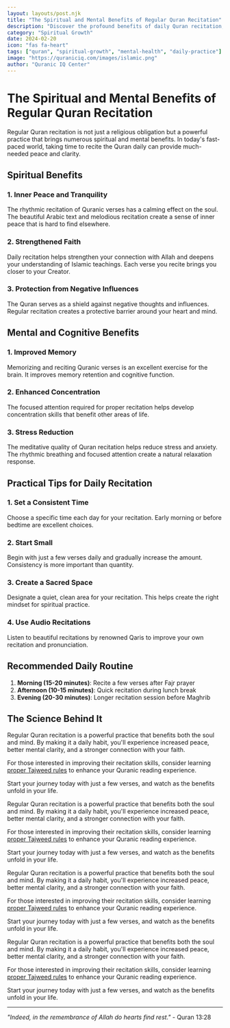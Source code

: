 ```yaml
---
layout: layouts/post.njk
title: "The Spiritual and Mental Benefits of Regular Quran Recitation"
description: "Discover the profound benefits of daily Quran recitation, from spiritual peace to improved memory and concentration. Learn practical tips for establishing a consistent recitation routine."
category: "Spiritual Growth"
date: 2024-02-20
icon: "fas fa-heart"
tags: ["quran", "spiritual-growth", "mental-health", "daily-practice"]
image: "https://quraniciq.com/images/islamic.png"
author: "Quranic IQ Center"
---
```


<!-- FAQ Schema -->
<script type="application/ld+json">
{
  "@context": "https://schema.org",
  "@type": "FAQPage",
  "mainEntity": [
    {
      "@type": "Question",
      "name": "What are the spiritual benefits of Quran recitation?",
      "acceptedAnswer": {
        "@type": "Answer",
        "text": "Quran recitation provides inner peace, strengthens faith, and creates protection from negative influences. The rhythmic recitation has a calming effect on the soul and deepens your connection with Allah."
      }
    },
    {
      "@type": "Question", 
      "name": "How does Quran recitation improve mental health?",
      "acceptedAnswer": {
        "@type": "Answer",
        "text": "Regular Quran recitation improves memory, enhances concentration, and reduces stress. The focused attention required for proper recitation helps develop cognitive skills and creates a natural relaxation response."
      }
    },
    {
      "@type": "Question",
      "name": "How much Quran should I recite daily?",
      "acceptedAnswer": {
        "@type": "Answer", 
        "text": "Start with just a few verses daily and gradually increase. Consistency is more important than quantity. A recommended routine includes 15-20 minutes in the morning, 10-15 minutes in the afternoon, and 20-30 minutes in the evening."
      }
    }
  ]
}
</script>

# The Spiritual and Mental Benefits of Regular Quran Recitation

Regular Quran recitation is not just a religious obligation but a powerful practice that brings numerous spiritual and mental benefits. In today's fast-paced world, taking time to recite the Quran daily can provide much-needed peace and clarity.

## Spiritual Benefits

### 1. **Inner Peace and Tranquility**
The rhythmic recitation of Quranic verses has a calming effect on the soul. The beautiful Arabic text and melodious recitation create a sense of inner peace that is hard to find elsewhere.

### 2. **Strengthened Faith**
Daily recitation helps strengthen your connection with Allah and deepens your understanding of Islamic teachings. Each verse you recite brings you closer to your Creator.

### 3. **Protection from Negative Influences**
The Quran serves as a shield against negative thoughts and influences. Regular recitation creates a protective barrier around your heart and mind.

## Mental and Cognitive Benefits

### 1. **Improved Memory**
Memorizing and reciting Quranic verses is an excellent exercise for the brain. It improves memory retention and cognitive function.

### 2. **Enhanced Concentration**
The focused attention required for proper recitation helps develop concentration skills that benefit other areas of life.

### 3. **Stress Reduction**
The meditative quality of Quran recitation helps reduce stress and anxiety. The rhythmic breathing and focused attention create a natural relaxation response.

## Practical Tips for Daily Recitation

### 1. **Set a Consistent Time**
Choose a specific time each day for your recitation. Early morning or before bedtime are excellent choices.

### 2. **Start Small**
Begin with just a few verses daily and gradually increase the amount. Consistency is more important than quantity.

### 3. **Create a Sacred Space**
Designate a quiet, clean area for your recitation. This helps create the right mindset for spiritual practice.

### 4. **Use Audio Recitations**
Listen to beautiful recitations by renowned Qaris to improve your own recitation and pronunciation.

## Recommended Daily Routine

1. **Morning (15-20 minutes)**: Recite a few verses after Fajr prayer
2. **Afternoon (10-15 minutes)**: Quick recitation during lunch break
3. **Evening (20-30 minutes)**: Longer recitation session before Maghrib

## The Science Behind It

Regular Quran recitation is a powerful practice that benefits both the soul and mind. By making it a daily habit, you'll experience increased peace, better mental clarity, and a stronger connection with your faith.

For those interested in improving their recitation skills, consider learning [proper Tajweed rules](/posts/2024-02-25-tajweed-rules-for-beginners/) to enhance your Quranic reading experience.

Start your journey today with just a few verses, and watch as the benefits unfold in your life.

Regular Quran recitation is a powerful practice that benefits both the soul and mind. By making it a daily habit, you'll experience increased peace, better mental clarity, and a stronger connection with your faith.

For those interested in improving their recitation skills, consider learning [proper Tajweed rules](/posts/2024-02-25-tajweed-rules-for-beginners/) to enhance your Quranic reading experience.

Start your journey today with just a few verses, and watch as the benefits unfold in your life.

Regular Quran recitation is a powerful practice that benefits both the soul and mind. By making it a daily habit, you'll experience increased peace, better mental clarity, and a stronger connection with your faith.

For those interested in improving their recitation skills, consider learning [proper Tajweed rules](/posts/2024-02-25-tajweed-rules-for-beginners/) to enhance your Quranic reading experience.

Start your journey today with just a few verses, and watch as the benefits unfold in your life.

Regular Quran recitation is a powerful practice that benefits both the soul and mind. By making it a daily habit, you'll experience increased peace, better mental clarity, and a stronger connection with your faith.

For those interested in improving their recitation skills, consider learning [proper Tajweed rules](/posts/2024-02-25-tajweed-rules-for-beginners/) to enhance your Quranic reading experience.

Start your journey today with just a few verses, and watch as the benefits unfold in your life.


---

*"Indeed, in the remembrance of Allah do hearts find rest."* - Quran 13:28 